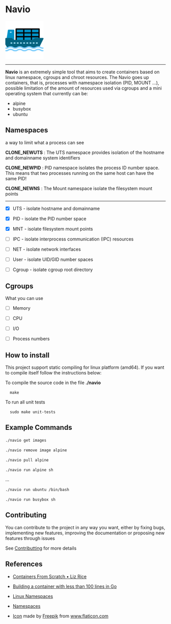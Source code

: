 # Navio

<img src="/cargueiro.png" alt="drawing" width="120"/>

----------------------------

**Navio** is an extremely simple tool that aims to create containers based on linux namespace, cgroups and chroot resources. The Navio goes up containers, that is, processes with namespace isolation (PID, MOUNT ...), possible limitation of the amount of resources used via cgroups and a mini operating system that currently can be:

- alpine
- busybox
- ubuntu



## Namespaces

a way to limit what a process can see

**CLONE_NEWUTS** : The UTS namespace provides isolation of the hostname and domainname system identifiers

**CLONE_NEWPID** : PID namespace isolates the process ID number space. This means that two processes running on the same host can have the same PID!

**CLONE_NEWNS** : The Mount namespace isolate the filesystem mount points

---

- [x] UTS - isolate hostname and domainname

- [x] PID - isolate the PID number space

- [x] MNT - isolate filesystem mount points

- [ ] IPC - isolate interprocess communication (IPC) resources

- [ ] NET - isolate network interfaces

- [ ] User - isolate UID/GID number spaces

- [ ] Cgroup - isolate cgroup root directory


## Cgroups

What you can use

- [ ] Memory

- [ ] CPU

- [ ] I/O

- [ ] Process numbers



## How to install

This project support static compiling for linux platform (amd64). If you want to compile itself follow the instructions below:

To compile the source code in the file **./navio**
```
  make
```

To run all unit tests

```
  sudo make unit-tests
```
  
  
## Example Commands

`./navio get images`

`./navio remove image alpine`

`./navio pull alpine`

`./navio run alpine sh`

...

`./navio run ubuntu /bin/bash`

`./navio run busybox sh`


  
  
## Contributing

You can contribute to the project in any way you want, either by fixing bugs, implementing new features, improving the documentation or proposing new features through issues

See [Contributting](/CONTRIBUTING.md) for more details

## References

  - [Containers From Scratch • Liz Rice](https://www.youtube.com/watch?v=8fi7uSYlOdc)
  
  - [Building a container with less than 100 lines in Go](https://www.infoq.com/br/articles/build-a-container-golang/)

  - [Linux Namespaces](https://medium.com/@teddyking/namespaces-in-go-basics-e3f0fc1ff69a)
  
  - [Namespaces](https://escotilhalivre.wordpress.com/2015/08/12/namespaces/)
  
  - <div><a href="/cargueiro.png" title="Icon">Icon</a> made by <a href="https://www.flaticon.com/br/autores/freepik" title="Freepik">Freepik</a> from <a href="https://www.flaticon.com/br/" title="Flaticon">www.flaticon.com</a></div>
